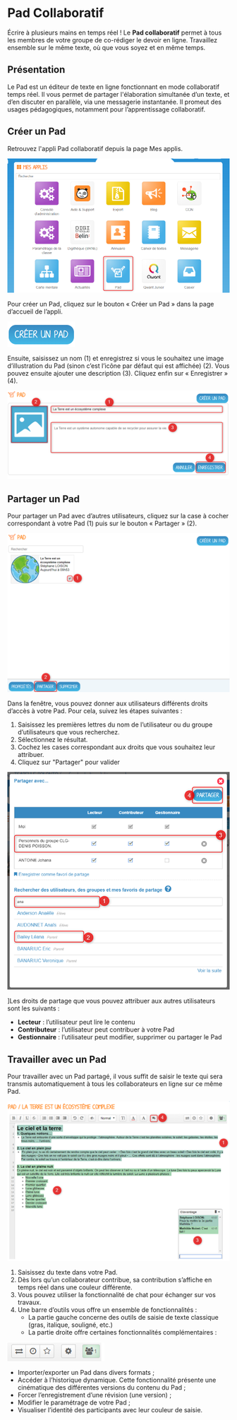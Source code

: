 # Pad Collaboratif

Écrire à plusieurs mains en temps réel ! Le **Pad collaboratif** permet à tous les membres de votre groupe de co-rédiger le devoir en ligne. Travaillez ensemble sur le même texte, où que vous soyez et en même temps.

## Présentation

Le Pad est un éditeur de texte en ligne fonctionnant en mode collaboratif temps réel. Il vous permet de partager l'élaboration simultanée d’un texte, et d’en discuter en parallèle, via une messagerie instantanée. Il promeut des usages pédagogiques, notamment pour l’apprentissage collaboratif.

## Créer un Pad

Retrouvez l'appli Pad collaboratif depuis la page Mes applis.

![](.gitbook/assets/2018-08-24_11h38_20%20%282%29%20%284%29.png)

Pour créer un Pad, cliquez sur le bouton « Créer un Pad » dans la page d’accueil de l’appli.

![](.gitbook/assets/pad-co-1%20%282%29%20%282%29.png)

Ensuite, saisissez un nom \(1\) et enregistrez si vous le souhaitez une image d’illustration du Pad \(sinon c’est l’icône par défaut qui est affichée\) \(2\). Vous pouvez ensuite ajouter une description \(3\). Cliquez enfin sur « Enregistrer » \(4\).

![](.gitbook/assets/pad-co-2%20%282%29%20%285%29.png)

## Partager un Pad

Pour partager un Pad avec d’autres utilisateurs, cliquez sur la case à cocher correspondant à votre Pad \(1\) puis sur le bouton « Partager » \(2\).

![](.gitbook/assets/pad-co-3%20%282%29.png)

Dans la fenêtre, vous pouvez donner aux utilisateurs différents droits d’accès à votre Pad. Pour cela, suivez les étapes suivantes :

1. Saisissez les premières lettres du nom de l’utilisateur ou du groupe d’utilisateurs que vous recherchez.
2. Sélectionnez le résultat.
3. Cochez les cases correspondant aux droits que vous souhaitez leur attribuer.
4. Cliquez sur "Partager" pour valider

![](.gitbook/assets/2018-08-23_17h22_12%20%282%29%20%287%29.png)

\]Les droits de partage que vous pouvez attribuer aux autres utilisateurs sont les suivants :

* **Lecteur** : l’utilisateur peut lire le contenu
* **Contributeur** : l’utilisateur peut contribuer à votre Pad
* **Gestionnaire** : l’utilisateur peut modifier, supprimer ou partager le Pad

## Travailler avec un Pad

Pour travailler avec un Pad partagé, il vous suffit de saisir le texte qui sera transmis automatiquement à tous les collaborateurs en ligne sur ce même Pad.

![](.gitbook/assets/pad-co-5%20%282%29%20%285%29.png)

1. Saisissez du texte dans votre Pad.
2. Dès lors qu’un collaborateur contribue, sa contribution s’affiche en temps réel dans une couleur différente.
3. Vous pouvez utiliser la fonctionnalité de chat pour échanger sur vos travaux.
4. Une barre d’outils vous offre un ensemble de fonctionnalités :
   * La partie gauche concerne des outils de saisie de texte classique \(gras, italique, souligné, etc.\)
   * La partie droite offre certaines fonctionnalités complémentaires :

![](.gitbook/assets/pad-co-6%20%282%29%20%285%29.png)

* Importer/exporter un Pad dans divers formats ;
* Accéder à l’historique dynamique. Cette fonctionnalité présente une cinématique des différentes versions du contenu du Pad ;
* Forcer l’enregistrement d’une révision \(une version\) ;
* Modifier le paramétrage de votre Pad ;
* Visualiser l’identité des participants avec leur couleur de saisie.

